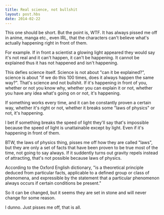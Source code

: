 ```yaml
---
title: Real science, not bullshit
layout: post.hbs
date: 2014-02-22
---
```


This one should be short.  But the point is, WTF.  It has always pissed me off
in anime, manga etc., even IRL, that the characters can't believe what's
actually happening right in front of them.

For example.  If in front a scientist a glowing light appeared they would say
it's not real and it can't happen, it can't be happening.  It cannot be
explained thus it has not happened and isn't happening.

This defies science itself.  Science is not about "can it be explained?",
science is about "if we do this 100 times, does it always happen the same way?".
That's science and not bullshit.  If it's happening in front of you, whether or
not you know why, whether you can explain it or not, whether you have any idea
what's going on or not, it's happening.

If something works every time, and it can be constantly proven a certain way,
whether it's right or not, whether it breaks some "laws of physics" or not, it's
happening.

I bet if something breaks the speed of light they'll say that's impossible
because the speed of light is unattainable except by light.  Even if it's
happening in front of them.

BTW, the laws of physics thing, pisses me off how they are called "laws", but
they are only a set of facts that have been proven to be true most of the time,
not going to say always.  If it suddently turns out gravity repels instead of
attracting, that's not possible because laws of physics.

According to the Oxford English dictionary, "is a theoretical principle deduced
from particular facts, applicable to a defined group or class of phenomena, and
expressible by the statement that a particular phenomenon always occurs if
certain conditions be present."

So it can be changed, but it seems they are set in stone and will never change
for some reason.

I dunno.  Just pisses me off, that is all.
